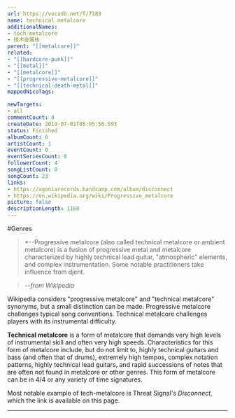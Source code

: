 ```yaml
---
url: https://vocadb.net/T/7183
name: technical metalcore
additionalNames: 
- tech-metalcore
- 技术金属核
parent: "[[metalcore]]"
related:
- "[[hardcore-punk]]"
- "[[metal]]"
- "[[metalcore]]"
- "[[progressive-metalcore]]"
- "[[technical-death-metal]]"
mappedNicoTags:

newTargets:
- all
commentCount: 8
createDate: 2019-07-01T05:05:56.593
status: Finished
albumCount: 6
artistCount: 1
eventCount: 0
eventSeriesCount: 0
followerCount: 4
songListCount: 0
songCount: 23
links: 
- https://agoniarecords.bandcamp.com/album/disconnect
- https://en.wikipedia.org/wiki/Progressive_metalcore
picture: false
descriptionLength: 1168
---
```


#Genres

>*--Progressive metalcore (also called technical metalcore or ambient metalcore) is a fusion of progressive metal and metalcore characterized by highly technical lead guitar, "atmospheric" elements, and complex instrumentation. Some notable practitioners take influence from djent.

>*--from Wikipedia*

Wikipedia considers "progressive metalcore" and "technical metalcore" synonyms, but a small distinction can be made. Progressive metalcore challenges typical song conventions. Technical metalcore challenges players with its instrumental difficulty.

**Technical metalcore** is a form of metalcore that demands very high levels of instrumental skill and often very high speeds. Characteristics for this form of metalcore include, but do not limit to, highly technical guitars and bass (and often that of drums), extremely high tempos, complex notation patterns, highly technical lead guitars, and rapid successions of notes that are often not found in metalcore or other genres. This form of metalcore can be in 4/4 or any variety of time signatures.

Most notable example of tech-metalcore is Threat Signal's *Disconnect*, which the link is available on this page.

---

